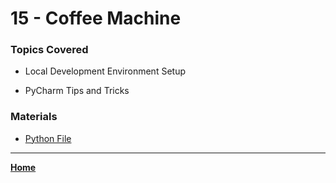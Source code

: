 # 15 - Coffee Machine

### Topics Covered

* Local Development Environment Setup

* PyCharm Tips and Tricks



###  Materials

* [Python File](./015.py)

---

**[Home](../README.md)**